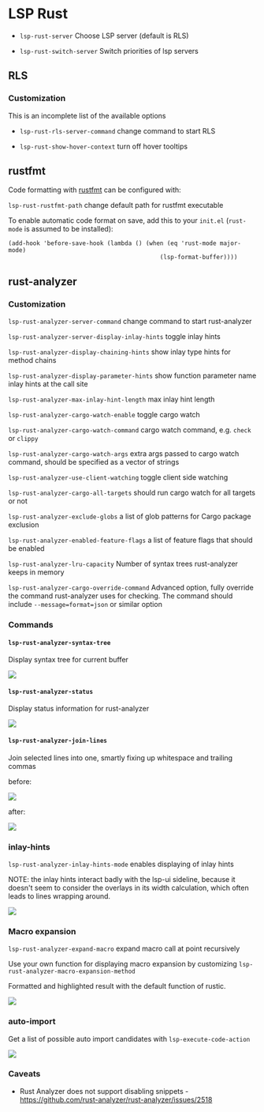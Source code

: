 LSP Rust
========

- `lsp-rust-server` Choose LSP server (default is RLS)

- `lsp-rust-switch-server` Switch priorities of lsp servers

## RLS

### Customization

This is an incomplete list of the available options

- `lsp-rust-rls-server-command` change command to start RLS

- `lsp-rust-show-hover-context` turn off hover tooltips

## rustfmt

Code formatting with [rustfmt](https://github.com/rust-lang/rustfmt) can be configured with:

`lsp-rust-rustfmt-path` change default path for rustfmt executable

To enable automatic code format on save, add this to your `init.el` (`rust-mode` is assumed to be installed):

```
(add-hook 'before-save-hook (lambda () (when (eq 'rust-mode major-mode)
                                           (lsp-format-buffer))))
```

## rust-analyzer

### Customization

`lsp-rust-analyzer-server-command` change command to start rust-analyzer

`lsp-rust-analyzer-server-display-inlay-hints` toggle inlay hints

`lsp-rust-analyzer-display-chaining-hints` show inlay type hints for method chains

`lsp-rust-analyzer-display-parameter-hints` show function parameter name inlay hints at the call site

`lsp-rust-analyzer-max-inlay-hint-length` max inlay hint length

`lsp-rust-analyzer-cargo-watch-enable` toggle cargo watch

`lsp-rust-analyzer-cargo-watch-command` cargo watch command, e.g. `check` or `clippy`

`lsp-rust-analyzer-cargo-watch-args` extra args passed to cargo watch command, should be specified as a vector of strings

`lsp-rust-analyzer-use-client-watching` toggle client side watching

`lsp-rust-analyzer-cargo-all-targets` should run cargo watch for all targets or not

`lsp-rust-analyzer-exclude-globs` a list of glob patterns for Cargo package exclusion

`lsp-rust-analyzer-enabled-feature-flags` a list of feature flags that should be enabled

`lsp-rust-analyzer-lru-capacity` Number of syntax trees rust-analyzer keeps in memory

`lsp-rust-analyzer-cargo-override-command` Advanced option, fully override the command rust-analyzer uses for checking. The command should include `--message=format=json` or similar option

### Commands

#### `lsp-rust-analyzer-syntax-tree`

Display syntax tree for current buffer

![](../examples/lsp-rust-analyzer-syntax-tree.png)

#### `lsp-rust-analyzer-status`

Display status information for rust-analyzer

![](../examples/lsp-rust-analyzer-status.png)

#### `lsp-rust-analyzer-join-lines`

Join selected lines into one, smartly fixing up whitespace and trailing commas

before:

![](../examples/lsp-rust-join-lines-before.png)

after:

![](../examples/lsp-rust-join-lines-after.png)

### inlay-hints

`lsp-rust-analyzer-inlay-hints-mode` enables displaying of inlay hints

NOTE: the inlay hints interact badly with the lsp-ui sideline, because it doesn't seem to consider the overlays in its width calculation, which often leads to lines wrapping around.

![](../examples/lsp-rust-analyzer-inlay-hints.png)

### Macro expansion

`lsp-rust-analyzer-expand-macro` expand macro call at point recursively

Use your own function for displaying macro expansion by customizing `lsp-rust-analyzer-macro-expansion-method`

Formatted and highlighted result with the default function of rustic.

![](../examples/lsp-rust-macro-expansion.png)

### auto-import

Get a list of possible auto import candidates with `lsp-execute-code-action`

![](../examples/lsp-rust-analyzer-auto-import.png)

### Caveats 
- Rust Analyzer does not support disabling snippets - https://github.com/rust-analyzer/rust-analyzer/issues/2518
